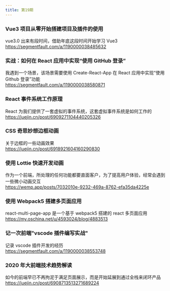 ```yaml
---
title: 第19期
---
```


### Vue3 项目从零开始搭建项目及插件的使用

vue3.0 出来有段时间，借助年底这段时间开始学习 Vue3  
https://segmentfault.com/a/1190000038485632

### 实战：如何在 React 应用中实现“使用 GitHub 登录”

我遇到一个场景，该场景需要使用 Create-React-App 在 React 应用中实现“使用 Github 登录”功能  
https://segmentfault.com/a/1190000038580871

### React 事件系统工作原理

React 为我们提供了一套虚拟的事件系统，这套虚拟事件系统是如何工作的  
https://juejin.cn/post/6909271104440205326

### CSS 奇思妙想边框动画

关于边框的一些动画效果  
https://juejin.cn/post/6918921604160290830

### 使用 Lottie 快速开发动画

作为一个前端，所处理的任何功能都要直面客户，为了提高用户体验，经常会遇到一些微小动画交互  
https://wemp.app/posts/7032010e-9232-469a-8762-efa35da4225e

### 使用 Webpack5 搭建多页面应用

react-multi-page-app 是一个基于 webpack5 搭建的 react 多页面应用  
https://my.oschina.net/u/4593024/blog/4883513

### 记一次前端"vscode 插件编写实战"

记录 vscode 插件开发的经历  
https://segmentfault.com/a/1190000038553748

### 2020 年大前端技术趋势解读

如今的前端早已不再拘泥于满足页面展示，而是开始延展到通过全栈来闭环产品  
https://juejin.cn/post/6908713513271689224
